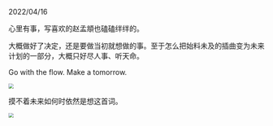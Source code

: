2022/04/16

心里有事，写喜欢的赵孟頫也磕磕绊绊的。

大概做好了决定，还是要做当初就想做的事。至于怎么把始料未及的插曲变为未来计划的一部分，大概只好尽人事、听天命。

Go with the flow. Make a tomorrow.

<img src="image/qianziwen1.jpeg" style="zoom:60%;" />

摸不着未来如何时依然是想这首词。

<img src="image/dingfengbo1.jpeg" style="zoom:60%;" />
